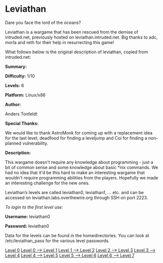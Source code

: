 
# Leviathan
Dare you face the lord of the oceans?

Leviathan is a wargame that has been rescued from the demise of intruded.net, previously hosted on leviathan.intruded.net. Big thanks to adc, morla and reth for their help in resurrecting this game!

What follows below is the original description of leviathan, copied from intruded.net:

**Summary:**

**Difficulty:**     1/10

**Levels:**         8

**Platform:**   Linux/x86

**Author:**

Anders Tonfeldt

**Special Thanks:**

We would like to thank AstroMonk for coming up with a replacement idea for the last level,
deadfood for finding a leveljump and Coi for finding a non-planned vulnerability.

**Description:**

This wargame doesn't require any knowledge about programming - just a bit of common
sense and some knowledge about basic *nix commands. We had no idea that it'd be this
hard to make an interesting wargame that wouldn't require programming abilities from 
the players. Hopefully we made an interesting challenge for the new ones.

Leviathan’s levels are called leviathan0, leviathan1, … etc. and can be accessed on leviathan.labs.overthewire.org through SSH on port 2223.

*To login to the first level use:*

**Username:** leviathan0

**Password:** leviathan0

Data for the levels can be found in the homedirectories. You can look at /etc/leviathan_pass for the various level passwords.

[Level 0](https://github.com/omarhesham2/CTFs/blob/main/Wargames/Leviathan/Level0.md)
[Level 0 --> Level 1](https://github.com/omarhesham2/CTFs/blob/main/Wargames/Leviathan/Level0_Level1.md)
[Level 1 --> Level 2](https://github.com/omarhesham2/CTFs/blob/main/Wargames/Leviathan/Level1_Level2.md)
[Level 2 --> Level 3](https://github.com/omarhesham2/CTFs/blob/main/Wargames/Leviathan/Level2_Level3.md)
[Level 3 --> Level 4](https://github.com/omarhesham2/CTFs/blob/main/Wargames/Leviathan/Level3_Level4.md)
[Level 4 --> Level 5](https://github.com/omarhesham2/CTFs/blob/main/Wargames/Leviathan/Level4_Level5.md)
[Level 5 --> Level 6](https://github.com/omarhesham2/CTFs/blob/main/Wargames/Leviathan/Level5_Level6.md)
[Level 6 --> Level 7](https://github.com/omarhesham2/CTFs/blob/main/Wargames/Leviathan/Level6_Level7.md)
